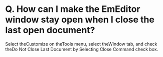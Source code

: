 # Q. How can I make the EmEditor window stay open when I close the last open document?

Select theCustomize on theTools menu, select theWindow tab, and check theDo Not Close Last Document by Selecting Close Command check box.

